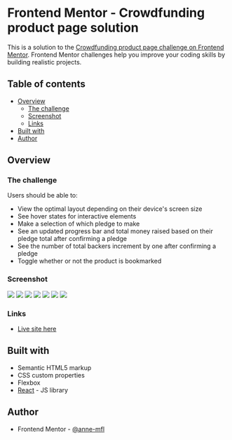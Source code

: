 # Frontend Mentor - Crowdfunding product page solution

This is a solution to the [Crowdfunding product page challenge on Frontend Mentor](https://www.frontendmentor.io/challenges/crowdfunding-product-page-7uvcZe7ZR). Frontend Mentor challenges help you improve your coding skills by building realistic projects. 

## Table of contents

- [Overview](#overview)
  - [The challenge](#the-challenge)
  - [Screenshot](#screenshot)
  - [Links](#links)
- [Built with](#built-with)
- [Author](#author)

## Overview

### The challenge

Users should be able to:

- View the optimal layout depending on their device's screen size
- See hover states for interactive elements
- Make a selection of which pledge to make
- See an updated progress bar and total money raised based on their pledge total after confirming a pledge
- See the number of total backers increment by one after confirming a pledge
- Toggle whether or not the product is bookmarked

### Screenshot

![](./public/desktop1.png)
![](./public/desktop2.png)
![](./public/desktop3.png)
![](./public/mobile1.png)
![](./public/mobile2.png)
![](./public/mobile3.png)
![](./public/mobile4.png)


### Links

- [Live site here](https://anne-mfl.github.io/crowdfunding-product-page)

## Built with
- Semantic HTML5 markup
- CSS custom properties
- Flexbox
- [React](https://reactjs.org/) - JS library

## Author
- Frontend Mentor - [@anne-mfl](https://www.frontendmentor.io/profile/anne-mfl)
